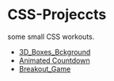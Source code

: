 # CSS-Projeccts
some small CSS workouts.

- [3D_Boxes_Bckground](https://ashket980.github.io/CSS-Projeccts/3D_Boxes_Bckground/index.html)
- [Animated Countdown](https://ashket980.github.io/CSS-Projeccts/Animated_countdown/index.html)
- [Breakout_Game](https://ashket980.github.io/CSS-Projeccts/Breakout_Game/index.html)
